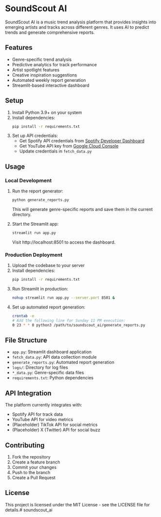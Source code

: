 # SoundScout AI

SoundScout AI is a music trend analysis platform that provides insights into emerging artists and tracks across different genres. It uses AI to predict trends and generate comprehensive reports.

## Features

- Genre-specific trend analysis
- Predictive analytics for track performance
- Artist spotlight features
- Creative inspiration suggestions
- Automated weekly report generation
- Streamlit-based interactive dashboard

## Setup

1. Install Python 3.9+ on your system
2. Install dependencies:
   ```bash
   pip install -r requirements.txt
   ```
3. Set up API credentials:
   - Get Spotify API credentials from [Spotify Developer Dashboard](https://developer.spotify.com/dashboard)
   - Get YouTube API key from [Google Cloud Console](https://console.cloud.google.com)
   - Update credentials in `fetch_data.py`

## Usage

### Local Development

1. Run the report generator:
   ```bash
   python generate_reports.py
   ```
   This will generate genre-specific reports and save them in the current directory.

2. Start the Streamlit app:
   ```bash
   streamlit run app.py
   ```
   Visit http://localhost:8501 to access the dashboard.

### Production Deployment

1. Upload the codebase to your server
2. Install dependencies:
   ```bash
   pip install -r requirements.txt
   ```
3. Run Streamlit in production:
   ```bash
   nohup streamlit run app.py --server.port 8501 &
   ```
4. Set up automated report generation:
   ```bash
   crontab -e
   # Add the following line for Sunday 11 PM execution:
   0 23 * * 0 python3 /path/to/soundscout_ai/generate_reports.py
   ```

## File Structure

- `app.py`: Streamlit dashboard application
- `fetch_data.py`: API data collection module
- `generate_reports.py`: Automated report generation
- `logs/`: Directory for log files
- `*_data.py`: Genre-specific data files
- `requirements.txt`: Python dependencies

## API Integration

The platform currently integrates with:
- Spotify API for track data
- YouTube API for video metrics
- (Placeholder) TikTok API for social metrics
- (Placeholder) X (Twitter) API for social buzz

## Contributing

1. Fork the repository
2. Create a feature branch
3. Commit your changes
4. Push to the branch
5. Create a Pull Request

## License

This project is licensed under the MIT License - see the LICENSE file for details.# soundscout_ai
